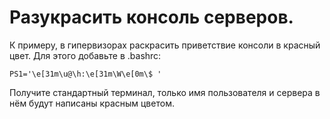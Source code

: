 # Разукрасить консоль серверов. 
К примеру, в гипервизорах раскрасить приветствие консоли в красный цвет. Для этого добавьте в .bashrc:

`PS1='\e[31m\u@\h:\e[31m\W\e[0m\$ '`

Получите стандартный терминал, только имя пользователя и сервера в нём будут написаны красным цветом. 